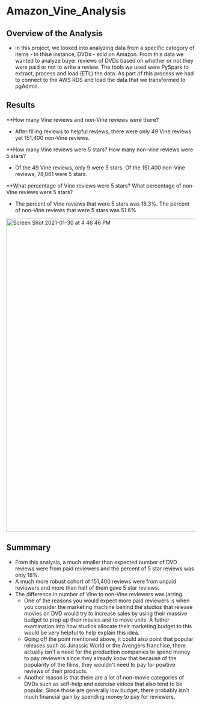 # Amazon_Vine_Analysis

## Overview of the Analysis

- In this project, we looked into analyzing data from a specific category of items - in thise instance, DVDs - sold on Amazon. From this data we wanted to analyze buyer reviews of DVDs based on whether or not they were paid or not to write a review. The tools we used were PySpark to extract, process and load (ETL) the data. As part of this process we had to connect to the AWS RDS and load the data that we transformed to pgAdmin.

## Results

**How many Vine reviews and non-Vine reviews were there?

- After filling reviews to helpful reviews, there were only 49 Vine reviews yet 151,400 non-Vine reviews.

**How many Vine reviews were 5 stars? How many non-vine reviews were 5 stars?

- Of the 49 Vine reviews, only 9 were 5 stars. Of the 151,400 non-Vine reviews, 78,061 were 5 stars. 

**What percentage of Vine reviews were 5 stars? What percentage of non-Vine reviews were 5 stars?

- The percent of Vine reviews that were 5 stars was 18.3%. The percent of non-Vine reviews that were 5 stars was 51.6%

<img width="831" alt="Screen Shot 2021-01-30 at 4 46 46 PM" src="https://user-images.githubusercontent.com/68168883/106368867-08edc880-631b-11eb-82ec-eb7f811aaab5.png">

## Summmary

- From this analysis, a much smaller than expected number of DVD reviews were from paid reviewers and the percent of 5 star reviews was only 18%.
- A much more robust cohort of 151,400 reviews were from unpaid reviewers and more than half of them gave 5 star reviews.
- The difference in number of Vine to non-Vine reviewers was jarring. 
    - One of the reasons you would expect more paid reviewers is when you consider the marketing machine behind the studios that release movies on DVD would try to increase sales by using their massive budget to prop up their movies and to move units. A futher examination into how studios allocate their marketing budget to this would be very helpful to help explain this idea. 
    - Going off the point mentioned above, it could also point that popular releases such as Jurassic World or the Avengers franchise, there actually isn't a need for the production companies to spend money to pay reviewers since they already know that because of the popularity of the films, they wouldn't need to pay for positive reviews of their products. 
    - Another reason is that there are a lot of non-movie categories of DVDs such as self-help and exercise videos that also tend to be popular. Since those are generally low budget, there probably isn't much financial gain by spending money to pay for reviewers. 
  
